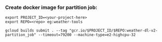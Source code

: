 ### Create docker image for partition job:
```
export PROJECT_ID=<your-project-here>
export REPO=<repo> eg:weather-tools

gcloud builds submit . --tag "gcr.io/$PROJECT_ID/$REPO:weather-dl-v2-partition_job" --timeout=79200 --machine-type=e2-highcpu-32
```